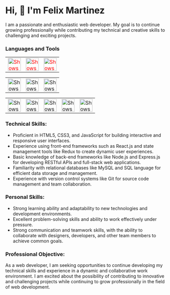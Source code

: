 # Hi, 👋 I'm Felix Martinez

I am a passionate and enthusiastic web developer. My goal is to continue growing professionally while contributing my technical and creative skills to challenging and exciting projects.

### Languages and Tools

<table style="color: red">
  <tr>
    <td><img alt="Shows an illustrated" height="40" src="https://upload.wikimedia.org/wikipedia/commons/6/6a/JavaScript-logo.png"></td>
    <td><img alt="Shows an illustrated" height="40" src="https://brandslogos.com/wp-content/uploads/images/large/java-logo-1.png"></td>
    <td><img alt="Shows an illustrated" height="40" src="https://cdn.worldvectorlogo.com/logos/python-3.svg"></td>
  </tr>
</table>
<table>
  <tr>
    <td><a href="https://es.react.dev/" target="_blank" rel="noopener noreferrer"><img alt="Shows an illustrated" height="40" src="https://upload.wikimedia.org/wikipedia/commons/thumb/3/30/React_Logo_SVG.svg/1200px-React_Logo_SVG.svg.png"></a></td>
    <td><a href="https://angular.io/" target="_blank" rel="noopener noreferrer"><img alt="Shows an illustrated" height="40" src="https://upload.wikimedia.org/wikipedia/commons/thumb/c/cf/Angular_full_color_logo.svg/768px-Angular_full_color_logo.svg.png"></td>
    <td><a href="https://dev.mysql.com/" target="_blank" rel="noopener noreferrer"><img alt="Shows an illustrated" height="40" src="https://cdn-icons-png.flaticon.com/512/5968/5968313.png"></td>
  </tr>
</table>
<table>
  <tr>
    <td><img alt="Shows an illustrated" height="40" src="https://upload.wikimedia.org/wikipedia/commons/d/d9/Node.js_logo.svg"></td>
    <td><img alt="Shows an illustrated" height="40" src="https://upload.wikimedia.org/wikipedia/commons/9/93/MongoDB_Logo.svg"></td>
    <td><img alt="Shows an illustrated" height="40" src="https://upload.wikimedia.org/wikipedia/commons/6/64/Expressjs.png"></td>
    <td><img alt="Shows an illustrated" height="40" src="https://upload.wikimedia.org/wikipedia/commons/thumb/e/e0/Git-logo.svg/1280px-Git-logo.svg.png"></td>
    <td><img alt="Shows an illustrated" height="40" src="https://github.githubassets.com/assets/GitHub-Mark-ea2971cee799.png"></td>
  </tr>
</table>

### Technical Skills:

- Proficient in HTML5, CSS3, and JavaScript for building interactive and responsive user interfaces.
- Experience using front-end frameworks such as React.js and state management tools like Redux to create dynamic user experiences.
- Basic knowledge of back-end frameworks like Node.js and Express.js for developing RESTful APIs and full-stack web applications.
- Familiarity with relational databases like MySQL and SQL language for efficient data storage and management.
- Experience with version control systems like Git for source code management and team collaboration.


### Personal Skills:

- Strong learning ability and adaptability to new technologies and development environments.
- Excellent problem-solving skills and ability to work effectively under pressure.
- Strong communication and teamwork skills, with the ability to collaborate with designers, developers, and other team members to achieve common goals.

### Professional Objective:

As a web developer, I am seeking opportunities to continue developing my technical skills and experience in a dynamic and collaborative work environment. I am excited about the possibility of contributing to innovative and challenging projects while continuing to grow professionally in the field of web development.

